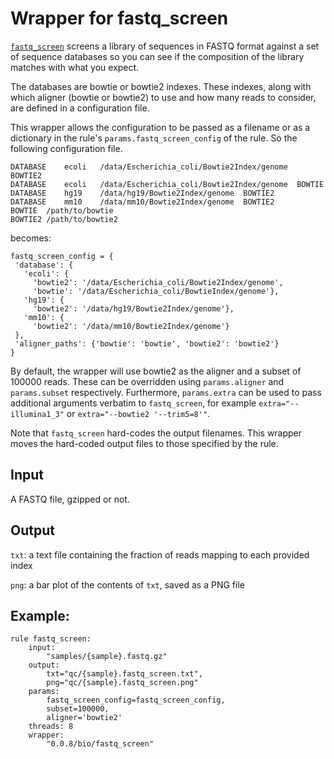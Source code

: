 # Wrapper for fastq_screen

[`fastq_screen`](http://www.bioinformatics.babraham.ac.uk/projects/fastq_screen)
screens a library of sequences in FASTQ format against a set of sequence
databases so you can see if the composition of the library matches with what
you expect.

The databases are bowtie or bowtie2 indexes. These indexes, along with which
aligner (bowtie or bowtie2) to use and how many reads to consider, are defined
in a configuration file.

This wrapper allows the configuration to be passed as a filename or as
a dictionary in the rule's  `params.fastq_screen_config` of the rule. So the
following configuration file.


```
DATABASE	ecoli	/data/Escherichia_coli/Bowtie2Index/genome	BOWTIE2
DATABASE	ecoli	/data/Escherichia_coli/Bowtie2Index/genome	BOWTIE
DATABASE	hg19	/data/hg19/Bowtie2Index/genome	BOWTIE2
DATABASE	mm10	/data/mm10/Bowtie2Index/genome	BOWTIE2
BOWTIE	/path/to/bowtie
BOWTIE2	/path/to/bowtie2
```

becomes:

```
fastq_screen_config = {
 'database': {
   'ecoli': {
     'bowtie2': '/data/Escherichia_coli/Bowtie2Index/genome',
     'bowtie': '/data/Escherichia_coli/BowtieIndex/genome'},
   'hg19': {
     'bowtie2': '/data/hg19/Bowtie2Index/genome'},
   'mm10': {
     'bowtie2': '/data/mm10/Bowtie2Index/genome'}
 },
 'aligner_paths': {'bowtie': 'bowtie', 'bowtie2': 'bowtie2'}
}
```

By default, the wrapper will use bowtie2 as the aligner and a subset of 100000
reads.  These can be overridden using `params.aligner` and `params.subset`
respectively. Furthermore, `params.extra` can be used to pass additional
arguments verbatim to `fastq_screen`, for example `extra="--illumina1_3"` or
`extra="--bowtie2 '--trim5=8'"`.

Note that `fastq_screen` hard-codes the output filenames. This wrapper moves
the hard-coded output files to those specified by the rule.

## Input

A FASTQ file, gzipped or not.

## Output

`txt`: a text file containing the fraction of reads mapping to each provided
index

`png`: a bar plot of the contents of `txt`, saved as a PNG file

## Example:

```
rule fastq_screen:
    input:
        "samples/{sample}.fastq.gz"
    output:
        txt="qc/{sample}.fastq_screen.txt",
        png="qc/{sample}.fastq_screen.png"
    params:
        fastq_screen_config=fastq_screen_config,
        subset=100000,
        aligner='bowtie2'
    threads: 8
    wrapper:
        "0.0.8/bio/fastq_screen"
```
